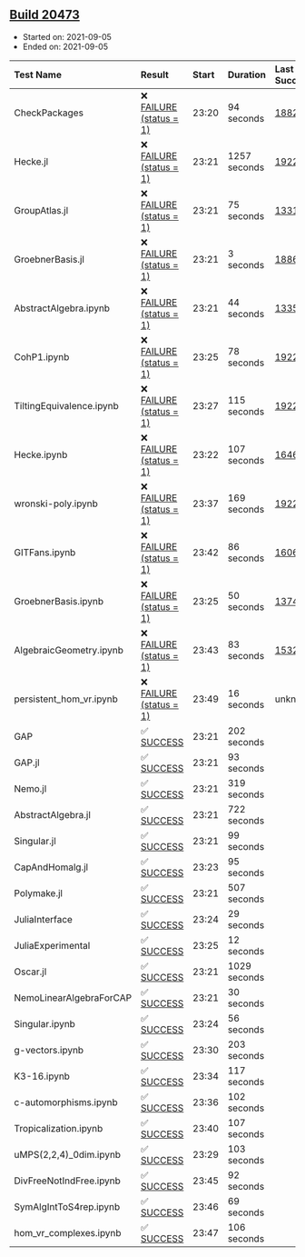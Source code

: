 ## [Build 20473](https://oscarci.mathematik.uni-kl.de/job/oscar/20473/)

* Started on: 2021-09-05
* Ended on: 2021-09-05

| Test Name    | Result | Start | Duration | Last Success | First Failure |
|:-------------|:-------|:------|:---------|:-------------|:--------------|
| CheckPackages | ❌ [FAILURE (status = 1)](https://oscarci.mathematik.uni-kl.de/job/oscar/20473/artifact/logs/build-20473/CheckPackages.log) | 23:20 | 94 seconds | [18822](https://oscarci.mathematik.uni-kl.de/job/oscar/18822/) | [18823](https://oscarci.mathematik.uni-kl.de/job/oscar/18823/) |
| Hecke.jl | ❌ [FAILURE (status = 1)](https://oscarci.mathematik.uni-kl.de/job/oscar/20473/artifact/logs/build-20473/Hecke.jl.log) | 23:21 | 1257 seconds | [19222](https://oscarci.mathematik.uni-kl.de/job/oscar/19222/) | [20152](https://oscarci.mathematik.uni-kl.de/job/oscar/20152/) |
| GroupAtlas.jl | ❌ [FAILURE (status = 1)](https://oscarci.mathematik.uni-kl.de/job/oscar/20473/artifact/logs/build-20473/GroupAtlas.jl.log) | 23:21 | 75 seconds | [13311](https://oscarci.mathematik.uni-kl.de/job/oscar/13311/) | [13312](https://oscarci.mathematik.uni-kl.de/job/oscar/13312/) |
| GroebnerBasis.jl | ❌ [FAILURE (status = 1)](https://oscarci.mathematik.uni-kl.de/job/oscar/20473/artifact/logs/build-20473/GroebnerBasis.jl.log) | 23:21 | 3 seconds | [18864](https://oscarci.mathematik.uni-kl.de/job/oscar/18864/) | [18865](https://oscarci.mathematik.uni-kl.de/job/oscar/18865/) |
| AbstractAlgebra.ipynb | ❌ [FAILURE (status = 1)](https://oscarci.mathematik.uni-kl.de/job/oscar/20473/artifact/logs/build-20473/AbstractAlgebra.ipynb.log) | 23:21 | 44 seconds | [13355](https://oscarci.mathematik.uni-kl.de/job/oscar/13355/) | [13356](https://oscarci.mathematik.uni-kl.de/job/oscar/13356/) |
| CohP1.ipynb | ❌ [FAILURE (status = 1)](https://oscarci.mathematik.uni-kl.de/job/oscar/20473/artifact/logs/build-20473/CohP1.ipynb.log) | 23:25 | 78 seconds | [19222](https://oscarci.mathematik.uni-kl.de/job/oscar/19222/) | [20152](https://oscarci.mathematik.uni-kl.de/job/oscar/20152/) |
| TiltingEquivalence.ipynb | ❌ [FAILURE (status = 1)](https://oscarci.mathematik.uni-kl.de/job/oscar/20473/artifact/logs/build-20473/TiltingEquivalence.ipynb.log) | 23:27 | 115 seconds | [19222](https://oscarci.mathematik.uni-kl.de/job/oscar/19222/) | [20152](https://oscarci.mathematik.uni-kl.de/job/oscar/20152/) |
| Hecke.ipynb | ❌ [FAILURE (status = 1)](https://oscarci.mathematik.uni-kl.de/job/oscar/20473/artifact/logs/build-20473/Hecke.ipynb.log) | 23:22 | 107 seconds | [16463](https://oscarci.mathematik.uni-kl.de/job/oscar/16463/) | [16464](https://oscarci.mathematik.uni-kl.de/job/oscar/16464/) |
| wronski-poly.ipynb | ❌ [FAILURE (status = 1)](https://oscarci.mathematik.uni-kl.de/job/oscar/20473/artifact/logs/build-20473/wronski-poly.ipynb.log) | 23:37 | 169 seconds | [19222](https://oscarci.mathematik.uni-kl.de/job/oscar/19222/) | [20152](https://oscarci.mathematik.uni-kl.de/job/oscar/20152/) |
| GITFans.ipynb | ❌ [FAILURE (status = 1)](https://oscarci.mathematik.uni-kl.de/job/oscar/20473/artifact/logs/build-20473/GITFans.ipynb.log) | 23:42 | 86 seconds | [16068](https://oscarci.mathematik.uni-kl.de/job/oscar/16068/) | [16069](https://oscarci.mathematik.uni-kl.de/job/oscar/16069/) |
| GroebnerBasis.ipynb | ❌ [FAILURE (status = 1)](https://oscarci.mathematik.uni-kl.de/job/oscar/20473/artifact/logs/build-20473/GroebnerBasis.ipynb.log) | 23:25 | 50 seconds | [13748](https://oscarci.mathematik.uni-kl.de/job/oscar/13748/) | [13749](https://oscarci.mathematik.uni-kl.de/job/oscar/13749/) |
| AlgebraicGeometry.ipynb | ❌ [FAILURE (status = 1)](https://oscarci.mathematik.uni-kl.de/job/oscar/20473/artifact/logs/build-20473/AlgebraicGeometry.ipynb.log) | 23:43 | 83 seconds | [15322](https://oscarci.mathematik.uni-kl.de/job/oscar/15322/) | [15323](https://oscarci.mathematik.uni-kl.de/job/oscar/15323/) |
| persistent_hom_vr.ipynb | ❌ [FAILURE (status = 1)](https://oscarci.mathematik.uni-kl.de/job/oscar/20473/artifact/logs/build-20473/persistent_hom_vr.ipynb.log) | 23:49 | 16 seconds | unknown | unknown |
| GAP | ✅ [SUCCESS](https://oscarci.mathematik.uni-kl.de/job/oscar/20473/artifact/logs/build-20473/GAP.log) | 23:21 | 202 seconds |  |  |
| GAP.jl | ✅ [SUCCESS](https://oscarci.mathematik.uni-kl.de/job/oscar/20473/artifact/logs/build-20473/GAP.jl.log) | 23:21 | 93 seconds |  |  |
| Nemo.jl | ✅ [SUCCESS](https://oscarci.mathematik.uni-kl.de/job/oscar/20473/artifact/logs/build-20473/Nemo.jl.log) | 23:21 | 319 seconds |  |  |
| AbstractAlgebra.jl | ✅ [SUCCESS](https://oscarci.mathematik.uni-kl.de/job/oscar/20473/artifact/logs/build-20473/AbstractAlgebra.jl.log) | 23:21 | 722 seconds |  |  |
| Singular.jl | ✅ [SUCCESS](https://oscarci.mathematik.uni-kl.de/job/oscar/20473/artifact/logs/build-20473/Singular.jl.log) | 23:21 | 99 seconds |  |  |
| CapAndHomalg.jl | ✅ [SUCCESS](https://oscarci.mathematik.uni-kl.de/job/oscar/20473/artifact/logs/build-20473/CapAndHomalg.jl.log) | 23:23 | 95 seconds |  |  |
| Polymake.jl | ✅ [SUCCESS](https://oscarci.mathematik.uni-kl.de/job/oscar/20473/artifact/logs/build-20473/Polymake.jl.log) | 23:21 | 507 seconds |  |  |
| JuliaInterface | ✅ [SUCCESS](https://oscarci.mathematik.uni-kl.de/job/oscar/20473/artifact/logs/build-20473/JuliaInterface.log) | 23:24 | 29 seconds |  |  |
| JuliaExperimental | ✅ [SUCCESS](https://oscarci.mathematik.uni-kl.de/job/oscar/20473/artifact/logs/build-20473/JuliaExperimental.log) | 23:25 | 12 seconds |  |  |
| Oscar.jl | ✅ [SUCCESS](https://oscarci.mathematik.uni-kl.de/job/oscar/20473/artifact/logs/build-20473/Oscar.jl.log) | 23:21 | 1029 seconds |  |  |
| NemoLinearAlgebraForCAP | ✅ [SUCCESS](https://oscarci.mathematik.uni-kl.de/job/oscar/20473/artifact/logs/build-20473/NemoLinearAlgebraForCAP.log) | 23:21 | 30 seconds |  |  |
| Singular.ipynb | ✅ [SUCCESS](https://oscarci.mathematik.uni-kl.de/job/oscar/20473/artifact/logs/build-20473/Singular.ipynb.log) | 23:24 | 56 seconds |  |  |
| g-vectors.ipynb | ✅ [SUCCESS](https://oscarci.mathematik.uni-kl.de/job/oscar/20473/artifact/logs/build-20473/g-vectors.ipynb.log) | 23:30 | 203 seconds |  |  |
| K3-16.ipynb | ✅ [SUCCESS](https://oscarci.mathematik.uni-kl.de/job/oscar/20473/artifact/logs/build-20473/K3-16.ipynb.log) | 23:34 | 117 seconds |  |  |
| c-automorphisms.ipynb | ✅ [SUCCESS](https://oscarci.mathematik.uni-kl.de/job/oscar/20473/artifact/logs/build-20473/c-automorphisms.ipynb.log) | 23:36 | 102 seconds |  |  |
| Tropicalization.ipynb | ✅ [SUCCESS](https://oscarci.mathematik.uni-kl.de/job/oscar/20473/artifact/logs/build-20473/Tropicalization.ipynb.log) | 23:40 | 107 seconds |  |  |
| uMPS(2,2,4)_0dim.ipynb | ✅ [SUCCESS](https://oscarci.mathematik.uni-kl.de/job/oscar/20473/artifact/logs/build-20473/uMPS-2-2-4-_0dim.ipynb.log) | 23:29 | 103 seconds |  |  |
| DivFreeNotIndFree.ipynb | ✅ [SUCCESS](https://oscarci.mathematik.uni-kl.de/job/oscar/20473/artifact/logs/build-20473/DivFreeNotIndFree.ipynb.log) | 23:45 | 92 seconds |  |  |
| SymAlgIntToS4rep.ipynb | ✅ [SUCCESS](https://oscarci.mathematik.uni-kl.de/job/oscar/20473/artifact/logs/build-20473/SymAlgIntToS4rep.ipynb.log) | 23:46 | 69 seconds |  |  |
| hom_vr_complexes.ipynb | ✅ [SUCCESS](https://oscarci.mathematik.uni-kl.de/job/oscar/20473/artifact/logs/build-20473/hom_vr_complexes.ipynb.log) | 23:47 | 106 seconds |  |  |
